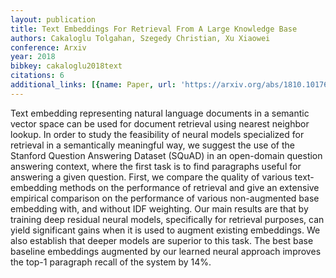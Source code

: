 ```yaml
---
layout: publication
title: Text Embeddings For Retrieval From A Large Knowledge Base
authors: Cakaloglu Tolgahan, Szegedy Christian, Xu Xiaowei
conference: Arxiv
year: 2018
bibkey: cakaloglu2018text
citations: 6
additional_links: [{name: Paper, url: 'https://arxiv.org/abs/1810.10176'}]
---
```

Text embedding representing natural language documents in a semantic vector
space can be used for document retrieval using nearest neighbor lookup. In
order to study the feasibility of neural models specialized for retrieval in a
semantically meaningful way, we suggest the use of the Stanford Question
Answering Dataset (SQuAD) in an open-domain question answering context, where
the first task is to find paragraphs useful for answering a given question.
First, we compare the quality of various text-embedding methods on the
performance of retrieval and give an extensive empirical comparison on the
performance of various non-augmented base embedding with, and without IDF
weighting. Our main results are that by training deep residual neural models,
specifically for retrieval purposes, can yield significant gains when it is
used to augment existing embeddings. We also establish that deeper models are
superior to this task. The best base baseline embeddings augmented by our
learned neural approach improves the top-1 paragraph recall of the system by
14%.